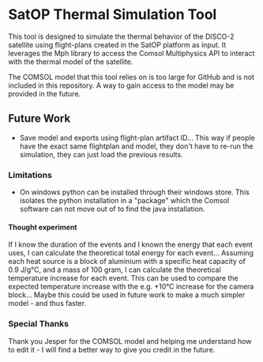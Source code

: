 # SatOP Thermal Simulation Tool
This tool is designed to simulate the thermal behavior of the DISCO-2 satellite using flight-plans created in the SatOP platform as input. It leverages the Mph library to access the Comsol Multiphysics API to interact with the thermal model of the satellite.

The COMSOL model that this tool relies on is too large for GitHub and is not included in this repository. A way to gain access to the model may be provided in the future.

## Future Work
- Save model and exports using flight-plan artifact ID... This way if people have the exact same flightplan and model, they don't have to re-run the simulation, they can just load the previous results.


### Limitations
- On windows python can be installed through their windows store. This isolates the python installation in a "package" which the Comsol software can not move out of to find the java installation.
<!-- This is a problem as Mph uses Java to run the Comsol client/server and virtual environment -->



<!-- ## Limitations and initial state
- its a known limitiation/problem that my tool does not update the initial state of the satellite after a flight-plan has been run, however this should be possible to do in the future by using the telemetry data from the flight-plan to set the initial state of the model.
- Furthermore, concatenating multiple flight-plans into a single scenario currently requires all the flight-plans to be combined into one flight-plan before being converted to a scenario. The conversion is already handled by the 'flight-plan to scenario' module but being able to start a simulation from the latest state before changes were made to the flight-plan (be it removing parts or simply changing the order of events) would be a great addition to the tool. This would allow the operator to run multiple simulations with different event configurations without having to start from scratch each time, thus saving time and effort.
- As it stands, the initial state of the model is always assumed to be the same between simulations -- for the time being this means that all scenarios are run under the assumption of the worst case of being in direct sunlight for the entire duration of the simulation as the model does not currently support orbits for the satellite, and thus does not take into account the fact that the satellite may be in Earth's shadow for part of the simulation. A future model may include this orbital feature without having to change my tool, however, this does mean that my tool currently requires a bit of manual work to change the initial state of the model to match the expected initial state of the satellite before running a simulation. -->

#### Thought experiment
If I know the duration of the events and I known the energy that each event uses, I can calculate the theoretical total energy for each event... Assuming each heat source is a block of aluminium with a specific heat capacity of 0.9 J/g°C, and a mass of 100 gram, I can calculate the theoretical temperature increase for each event. This can be used to compare the expected temperature increase with the e.g. +10°C increase for the camera block... Maybe this could be used in future work to make a much simpler model - and thus faster.


### Special Thanks
Thank you Jesper for the COMSOL model and helping me understand how to edit it - I will find a better way to give you credit in the future.
